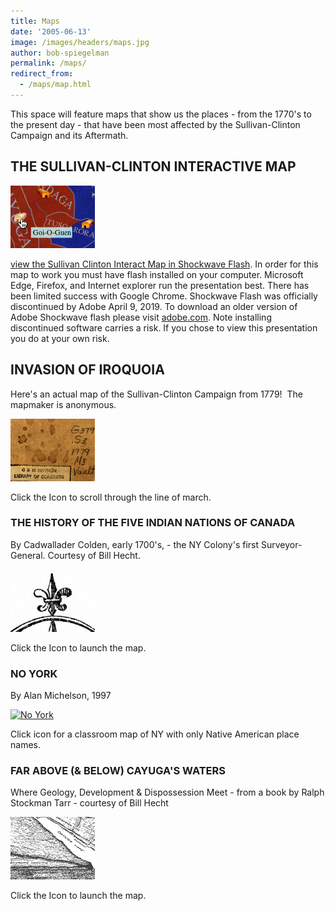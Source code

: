 ```yaml
---
title: Maps
date: '2005-06-13'
image: /images/headers/maps.jpg
author: bob-spiegelman
permalink: /maps/
redirect_from:
  - /maps/map.html
---
```

This space will feature maps that show us the places - from the 1770's to the present day - that have been most affected by the Sullivan-Clinton Campaign and its Aftermath.

## THE SULLIVAN-CLINTON INTERACTIVE MAP
![Sullivan Clinton Interactive Map](/images/thumbs/thumbmappg.jpg)

[view the Sullivan Clinton Interact Map in Shockwave Flash](/mapset/shell.swf). In order for this map to work you must have flash installed on your computer.
Microsoft Edge, Firefox, and Internet explorer run the presentation best. There has been limited success with Google Chrome. Shockwave Flash was officially discontinued by Adobe April 9, 2019. To download an older version of Adobe Shockwave flash please visit [adobe.com](https://www.adobe.com/products/shockwaveplayer/shwv_distribution3.html). Note installing discontinued software carries a risk. If you chose to view this presentation you do at your own risk.


## INVASION OF IROQUOIA

Here's an actual map of the Sullivan-Clinton Campaign from 1779!  The mapmaker is anonymous.

[![Invasion of Iroquoia](/images/thumbs/thumbiroquois.jpg)](/images/maps/iroquoisinvasion.jpg "Launch the Invasion of Iroquoia Map")

Click the Icon to scroll through the line of march.

### THE HISTORY OF THE FIVE INDIAN NATIONS OF CANADA

By Cadwallader Colden, early 1700's, - the NY Colony's first Surveyor-General. Courtesy of Bill Hecht.

[![Invasion of Iroquoia](/images/thumbs/thumb5878.jpg)](/images/maps/5878.jpg "Launch The History of The Five Indian Nations of Canada Map")

Click the Icon to launch the map.

### NO YORK

By Alan Michelson, 1997

[![No York](/images/thumbs/thumbnoyork.jpg)](/images/maps/newtribenoyork.jpg "Launch The No York Map")

Click icon for a classroom map of NY with only Native American place names.

### FAR ABOVE (& BELOW) CAYUGA'S WATERS

Where Geology, Development & Dispossession Meet - from a book by Ralph Stockman Tarr - courtesy of Bill Hecht

[![Ithaca-Cornell_Cayuga Map Image](images/thumbs/thumbithaca.gif)](/images/maps/Block-Diagram-of-Ithaca-Cor.gif "Launch The Block Diagrams of Ithaca-Cornell_Cayuga Map")

Click the Icon to launch the map.
